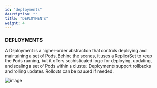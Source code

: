 ```yaml
---
id: "deployments"
description: ""
title: "DEPLOYMENTs"
weight: 4
---
```


### DEPLOYMENTS

A Deployment is a higher-order abstraction that controls deploying and maintaining a set of Pods. Behind the scenes, it uses a ReplicaSet to keep the Pods running, but it offers sophisticated logic for deploying, updating, and scaling a set of Pods within a cluster. Deployments support rollbacks and rolling updates. Rollouts can be paused if needed.

![image](deployment.gif)